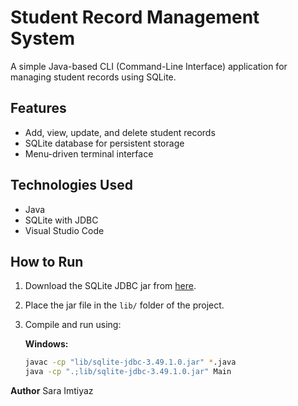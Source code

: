 # Student Record Management System

A simple Java-based CLI (Command-Line Interface) application for managing student records using SQLite.

## Features
- Add, view, update, and delete student records
- SQLite database for persistent storage
- Menu-driven terminal interface

## Technologies Used
- Java
- SQLite with JDBC
- Visual Studio Code

## How to Run
1. Download the SQLite JDBC jar from [here](https://github.com/xerial/sqlite-jdbc/releases).
2. Place the jar file in the `lib/` folder of the project.
3. Compile and run using:

   **Windows:**
   ```bash
   javac -cp "lib/sqlite-jdbc-3.49.1.0.jar" *.java
   java -cp ".;lib/sqlite-jdbc-3.49.1.0.jar" Main

**Author**
Sara Imtiyaz 
